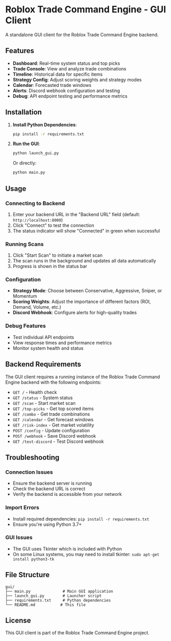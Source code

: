 # Roblox Trade Command Engine - GUI Client

A standalone GUI client for the Roblox Trade Command Engine backend.

## Features

- **Dashboard**: Real-time system status and top picks
- **Trade Console**: View and analyze trade combinations
- **Timeline**: Historical data for specific items
- **Strategy Config**: Adjust scoring weights and strategy modes
- **Calendar**: Forecasted trade windows
- **Alerts**: Discord webhook configuration and testing
- **Debug**: API endpoint testing and performance metrics

## Installation

1. **Install Python Dependencies**:
   ```bash
   pip install -r requirements.txt
   ```

2. **Run the GUI**:
   ```bash
   python launch_gui.py
   ```
   
   Or directly:
   ```bash
   python main.py
   ```

## Usage

### Connecting to Backend

1. Enter your backend URL in the "Backend URL" field (default: `http://localhost:8000`)
2. Click "Connect" to test the connection
3. The status indicator will show "Connected" in green when successful

### Running Scans

1. Click "Start Scan" to initiate a market scan
2. The scan runs in the background and updates all data automatically
3. Progress is shown in the status bar

### Configuration

- **Strategy Mode**: Choose between Conservative, Aggressive, Sniper, or Momentum
- **Scoring Weights**: Adjust the importance of different factors (ROI, Demand, Volume, etc.)
- **Discord Webhook**: Configure alerts for high-quality trades

### Debug Features

- Test individual API endpoints
- View response times and performance metrics
- Monitor system health and status

## Backend Requirements

The GUI client requires a running instance of the Roblox Trade Command Engine backend with the following endpoints:

- `GET /` - Health check
- `GET /status` - System status
- `GET /scan` - Start market scan
- `GET /top-picks` - Get top scored items
- `GET /combo` - Get trade combinations
- `GET /calendar` - Get forecast windows
- `GET /risk-index` - Get market volatility
- `POST /config` - Update configuration
- `POST /webhook` - Save Discord webhook
- `GET /test-discord` - Test Discord webhook

## Troubleshooting

### Connection Issues

- Ensure the backend server is running
- Check the backend URL is correct
- Verify the backend is accessible from your network

### Import Errors

- Install required dependencies: `pip install -r requirements.txt`
- Ensure you're using Python 3.7+

### GUI Issues

- The GUI uses Tkinter which is included with Python
- On some Linux systems, you may need to install tkinter: `sudo apt-get install python3-tk`

## File Structure

```
gui/
├── main.py              # Main GUI application
├── launch_gui.py        # Launcher script
├── requirements.txt     # Python dependencies
└── README.md           # This file
```

## License

This GUI client is part of the Roblox Trade Command Engine project. 